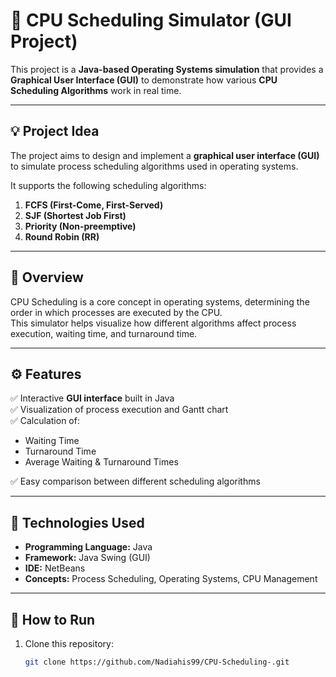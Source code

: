 # 🧮 CPU Scheduling Simulator (GUI Project)

This project is a **Java-based Operating Systems simulation** that provides a **Graphical User Interface (GUI)** to demonstrate how various **CPU Scheduling Algorithms** work in real time.

---

## 💡 Project Idea

The project aims to design and implement a **graphical user interface (GUI)** to simulate process scheduling algorithms used in operating systems.  

It supports the following scheduling algorithms:

1. **FCFS (First-Come, First-Served)**  
2. **SJF (Shortest Job First)**  
3. **Priority (Non-preemptive)**  
4. **Round Robin (RR)**

---

## 🧠 Overview

CPU Scheduling is a core concept in operating systems, determining the order in which processes are executed by the CPU.  
This simulator helps visualize how different algorithms affect process execution, waiting time, and turnaround time.

---

## ⚙️ Features

✅ Interactive **GUI interface** built in Java  
✅ Visualization of process execution and Gantt chart  
✅ Calculation of:
- Waiting Time  
- Turnaround Time  
- Average Waiting & Turnaround Times  

✅ Easy comparison between different scheduling algorithms

---

## 🧩 Technologies Used
- **Programming Language:** Java  
- **Framework:** Java Swing (GUI)  
- **IDE:** NetBeans  
- **Concepts:** Process Scheduling, Operating Systems, CPU Management  

---

## 🧰 How to Run

1. Clone this repository:
   ```bash
   git clone https://github.com/Nadiahis99/CPU-Scheduling-.git
